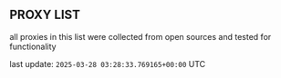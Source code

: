 ## PROXY LIST

all proxies in this list were collected from open sources and tested for functionality

last update: `2025-03-28 03:28:33.769165+00:00` UTC